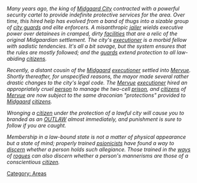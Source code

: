 *Many years ago, the king of [Midgaard
City](:Category:_Midgaard.md "wikilink") contracted with a powerful
security cartel to provide indefinite protective services for the area.
Over time, this hired help has evolved from a band of thugs into a
sizable group of [city guards](Townguard_Mobs.md "wikilink") and elite
enforcers. A misanthropic [jailer](Jailer_Mobs.md "wikilink") wields
executive power over detainees in cramped, dirty
[facilities](Jail_Rooms.md "wikilink") that are a relic of the original
Midgaardian settlement. The city's
[executioner](Executioner_Mobs.md "wikilink") is a morbid fellow with
sadistic tendencies. It's all a bit savage, but the system ensures that
the rules are mostly followed; and the
[guards](Townguard_Mobs.md "wikilink") extend protection to all
law-abiding [citizens](Citizen_Mobs.md "wikilink").*

*Recently, a distant cousin of the
[Midgaard](:Category:_Midgaard.md "wikilink")
[executioner](Executioner_Mobs.md "wikilink") settled into
[Mervue](:Category:_Mervue.md "wikilink"). Shortly thereafter, for
unspecified reasons, the mayor made several rather drastic changes to
the city's legal code. The [Mervue](:Category:_Mervue.md "wikilink")
[executioner](Executioner_Mobs.md "wikilink") hired an appropriately
cruel [person](Jailer_Mobs.md "wikilink") to manage the two-cell
[prison](Jail_Rooms.md "wikilink"), and
[citizens](Citizen_Mobs.md "wikilink") of
[Mervue](:Category:_Mervue.md "wikilink") are now subject to the same
draconian "protections" provided to
[Midgaard](:Category:_Midgaard.md "wikilink")
[citizens](Citizen_Mobs.md "wikilink").*

*Wronging a [citizen](Citizen_Mobs.md "wikilink") under the protection
of a lawful city will cause you to branded as an
[OUTLAW](Outlaw_Flag.md "wikilink") almost immediately, and punishment
is sure to follow if you are caught.*

*Membership in a law-bound state is not a matter of physical appearance
but a state of mind; properly trained
[psionicists](:Category:_Psionicists.md "wikilink") have found a way to
[discern](Bioscan.md "wikilink") whether a person holds such allegiance.
Those trained in the [ways](Rogue_Lore.md "wikilink") of
[rogues](:Category:_Rogues.md "wikilink") can also discern whether a
person's mannerisms are those of a conscientious
[citizen](Citizen_Mobs.md "wikilink").*

[Category: Areas](Category:_Areas "wikilink")
